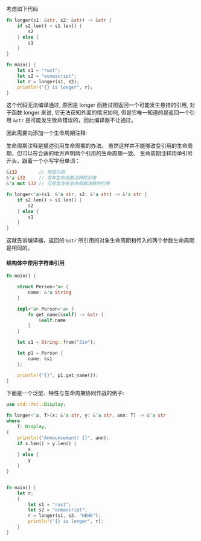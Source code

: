 

考虑如下代码

```rust
fn longer(s1: &str, s2: &str) -> &str {
    if s2.len() > s1.len() {
        s2
    } else {
        s1
    }
}

fn main() {
    let s1 = "rust";
    let s2 = "ecmascript";
    let r = longer(s1, s2);
    println!("{} is longer", r);
}
```

这个代码无法编译通过, 原因是 longer 函数试图返回一个可能发生悬挂的引用, 对于函数 longer 来说, 它无法获知外面的情况如何, 但是它唯一知道的是返回一个引用 `&str` 是可能发生致命错误的，因此编译器不让通过。

因此需要向添加一个生命周期注释:

生命周期注释是描述引用生命周期的办法。
虽然这样并不能够改变引用的生命周期，但可以在合适的地方声明两个引用的生命周期一致。
生命周期注释用单引号开头，跟着一个小写字母单词：

```rust
&i32        // 常规引用
&'a i32     // 含有生命周期注释的引用
&'a mut i32 // 可变型含有生命周期注释的引用
```

```rust
fn longer<'a>(s1: &'a str, s2: &'a str) -> &'a str {
    if s2.len() > s1.len() {
        s2
    } else {
        s1
    }
}
```

这就告诉编译器，返回的 `&str` 所引用的对象生命周期和传入的两个参数生命周期是相同的。

#### 结构体中使用字符串引用

```rust
fn main() {

    struct Person<'a> {
        name: &'a String
    }

    impl<'a> Person<'a> {
        fn get_name(&self) -> &str {
            &self.name
        }
    }

    let s1 = String::from("Jim");

    let p1 = Person {
        name: &s1
    };

    println!("{}", p1.get_name());
}
```

下面是一个泛型、特性与生命周期协同作战的例子:

```rust
use std::fmt::Display;

fn longer<'a, T>(x: &'a str, y: &'a str, ann: T) -> &'a str
where
    T: Display,
{
    println!("Announcement! {}", ann);
    if x.len() > y.len() {
        x
    } else {
        y
    }
}


fn main() {
    let r;
    {
        let s1 = "rust";
        let s2 = "ecmascript";
        r = longer(s1, s2, "HEHE");
        println!("{} is longer", r);
    }
}
```
